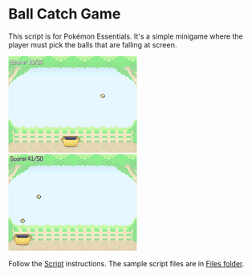 # Ball Catch Game
This script is for Pokémon Essentials. It's a simple minigame where the player must pick the balls that are falling at screen.

![](Screens/ballcatchgif.gif)
![](Screens/ballcatchscreen.png)

Follow the [Script](/Script.rb) instructions. The sample script files are in [Files folder](/Files).